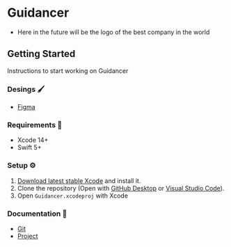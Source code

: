 
# Guidancer

- Here in the future will be the logo of the best company in the world

## Getting Started

Instructions to start working on Guidancer

### Desings :paintbrush:

- [Figma](https://www.figma.com/file/WUTl7PZUm5QvmQtXuC0dON/Untitled?node-id=0%3A1)

### Requirements 🚧

- Xcode 14+
- Swift 5+

### Setup ⚙

1. [Download latest stable Xcode](https://idmsa.apple.com/IDMSWebAuth/signin.html?path=%2Fdownload%2Fall%2F%3Fq%3DXcode&appIdKey=891bd3417a7776362562d2197f89480a8547b108fd934911bcbea0110d07f757&rv=0) and install it.
2. Clone the repository (Open with [GitHub Desktop](https://desktop.github.com/) or [Visual Studio Code](https://code.visualstudio.com/)).
3. Open `Guidancer.xcodeproj` with Xcode

### Documentation 📖

- [Git](https://github.com/Guidance-Inc/GitRules)
- [Project](https://github.com/Guidance-Inc/Guid)
